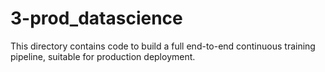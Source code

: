 # 3-prod_datascience

This directory contains code to build a full end-to-end continuous training pipeline, suitable for production deployment.
